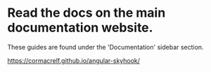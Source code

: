 # Read the docs on the main documentation website.

These guides are found under the 'Documentation' sidebar section.

https://cormacrelf.github.io/angular-skyhook/
